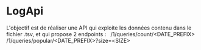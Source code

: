 # LogApi
L'objectif est de réaliser une API qui exploite les données contenu dans le fichier .tsv, et qui propose 2 endpoints :     /1/queries/count/&lt;DATE_PREFIX> /1/queries/popular/&lt;DATE_PREFIX>?size=&lt;SIZE>   
